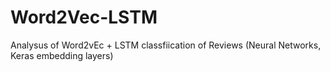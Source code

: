 # Word2Vec-LSTM

Analysus of Word2vEc + LSTM classfiication of Reviews (Neural Networks, Keras embedding layers)

